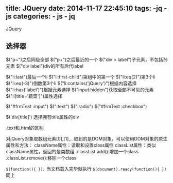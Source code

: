 title: JQuery
date: 2014-11-17 22:45:10
tags: 
    -jq
    -js
categories:
      - js
      - jq
---

JQuery

## 选择器

$("p~")之后同级全部
$("p+")之后最近的一个
$("div > label")子元素，不包括孙元素
$("div label")div的所有后代label

$("li:last")最后一个li
$("li:first-child")第组中的第一个
$("li:eq(2)")第3个li
$("li:eq(-3)")倒数第3个li
$("li:contains('jQuery')")根据内容选择
$("li:has('label')")根据元素选择
$("input:hidden")获取全部不可见的元素
$("li[title='蔬菜']")属性选择

$("#frmTest :input")
$(":text")
$(":radio")
$("#frmTest :checkbox")

$('div[title]') 选择拥有title属性的div

.text和.html的区别

对jQuery对象取数组元素[0],[1],...取到的是DOM对象，可以使用DOM对象的原生属性和方法：
className属性：读取和设置class属性
classList属性：类似className属性，返回的是类数组
.classList.add():增加一个class
.classList.remove():移除一个class

``$(function(){ });`` 当文档载入完毕就执行
``$(document).ready(function(){ })`` 同上
